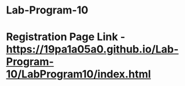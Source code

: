 # Lab-Program-10
# Registration Page Link - https://19pa1a05a0.github.io/Lab-Program-10/LabProgram10/index.html
